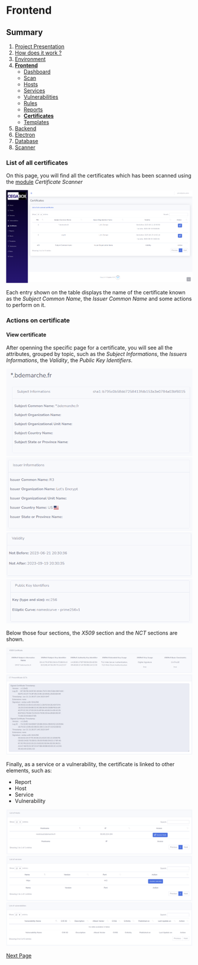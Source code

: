 # Frontend

## Summary

1. [Project Presentation](project.html)
2. [How does it work ?](working.html)
3. [Environment](env.html)
4. [**Frontend**](front.html)
   * [Dashboard](front.html)
   * [Scan](scan.html)
   * [Hosts](hosts.html)
   * [Services](services.html)
   * [Vulnerabilities](vulnerabilities.html)
   * [Rules](rules.html)
   * [Reports](reports.html)
   * [**Certificates**](certificates.html)
   * [Templates](template.html)
5. [Backend](back.html)
6. [Electron](electron.html)
7. [Database](database.html)
8. [Scanner](scanner.html)

### List of all certificates

On this page, you will find all the certificates which has been scanned using the [module](./scanner.html) *Certificate Scanner*

![All certificates page](./img/cegabox-all-certs.png)

Each entry shown on the table displays the name of the certificate known as the *Subject Common Name*, the *Issuer Common Name* and some actions to perform on it.

### Actions on certificate

#### View certificate

After openning the specific page for a certificate, you will see all the attributes, grouped by topic, such as  the *Subject Informations*, the *Issuers Informations*, the *Validity*, the *Public Key Identifiers*.

![cegabox-cert-subject](./img/cegabox-cert-subject.png)
![cegabox-cert-issuer](./img/cegabox-cert-issuer.png)
![cegabox-cert-validity](./img/cegabox-cert-validity.png)
![cegabox-cert-pubkey](./img/cegabox-cert-pubkey.png)

Below those four sections, the *X509* section and the *NCT* sections are shown.

![cegabox-cert-x509](./img/cegabox-cert-x509.png)
![cegabox-cert-nct](./img/cegabox-cert-nct.png)

Finally, as a service or a vulnerability, the certificate is linked to other elements, such as:

* Report
* Host
* Service
* Vulnerability

![cegabox-cert-hosts](./img/cegabox-cert-hosts.png)
![cegabox-cert-services](./img/cegabox-cert-services.png)
![cegabox-cert-vulnerabilities](./img/cegabox-cert-vulns.png)

[Next Page](templates.html)

